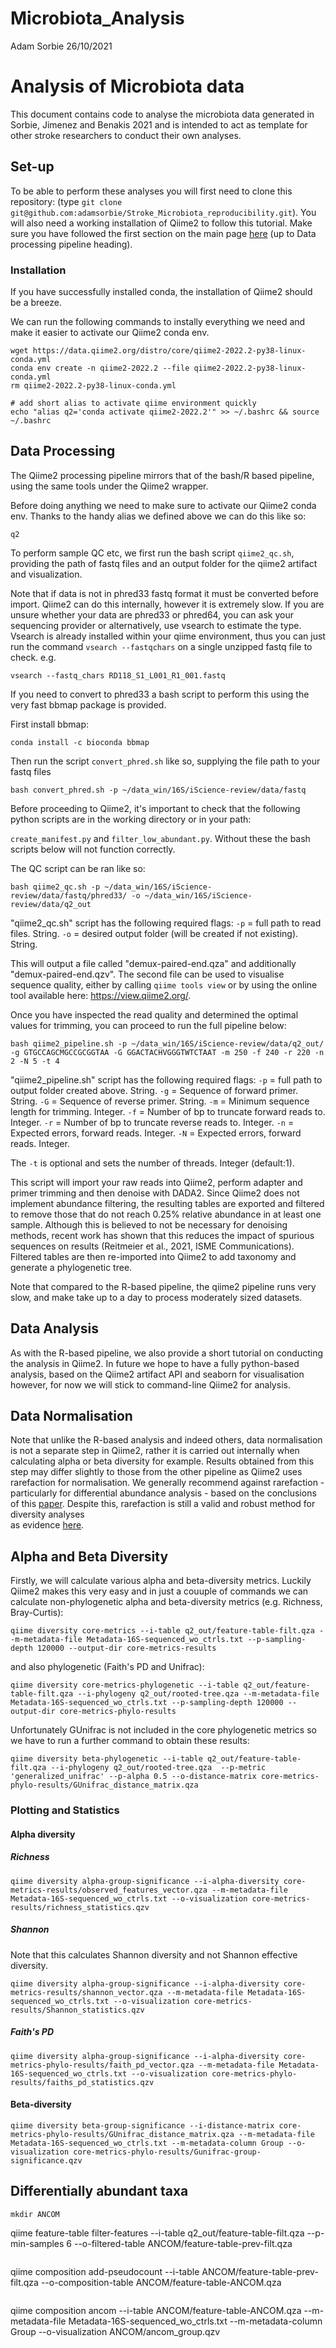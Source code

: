 Microbiota\_Analysis
================
Adam Sorbie
26/10/2021

# Analysis of Microbiota data

This document contains code to analyse the microbiota data generated in
Sorbie, Jimenez and Benakis 2021 and is intended to act as template for
other stroke researchers to conduct their own analyses.

## Set-up 

To be able to perform these analyses you will first need to clone this repository: 
(type ```git clone git@github.com:adamsorbie/Stroke_Microbiota_reproducibility.git```). 
You will also need a working installation of Qiime2 to follow this tutorial. Make sure you have followed the first section on the main page [here](https://github.com/adamsorbie/Stroke_Microbiota_reproducibility) (up to Data processing pipeline heading). 

### Installation 

If you have successfully installed conda, the installation of Qiime2 should be a breeze. 

We can run the following commands to instally everything we need and make it easier to activate our Qiime2 conda env. 
```
wget https://data.qiime2.org/distro/core/qiime2-2022.2-py38-linux-conda.yml
conda env create -n qiime2-2022.2 --file qiime2-2022.2-py38-linux-conda.yml
rm qiime2-2022.2-py38-linux-conda.yml

# add short alias to activate qiime environment quickly
echo "alias q2='conda activate qiime2-2022.2'" >> ~/.bashrc && source ~/.bashrc 
```
## Data Processing 


The Qiime2 processing pipeline mirrors that of the bash/R based pipeline, using the same tools under the Qiime2 wrapper. 

Before doing anything we need to make sure to activate our Qiime2 conda env. Thanks to the handy alias we defined above we can do this like so: 

```
q2
```

To perform sample QC etc, we first run the bash script ```qiime2_qc.sh```, providing the path of fastq files and an output folder for the qiime2 artifact and visualization. 

Note that if data is not in phred33 fastq format it must be converted before import. Qiime2 can do this internally, however it is extremely slow. If you are unsure whether your data are phred33 or phred64, you can ask your sequencing provider or alternatively, use vsearch to estimate the type. Vsearch is already installed within your qiime environment, thus you can just run the command ```vsearch --fastqchars``` on a single unzipped fastq file to check. e.g. 

```
vsearch --fastq_chars RD118_S1_L001_R1_001.fastq
``` 

If you need to convert to phred33 a bash script to perform this using the very fast bbmap package is provided. 

First install bbmap: 

```
conda install -c bioconda bbmap
```

Then run the script ```convert_phred.sh``` like so, supplying the file path to your fastq files 

```
bash convert_phred.sh -p ~/data_win/16S/iScience-review/data/fastq
```

Before proceeding to Qiime2, it's important to check that the following python scripts are in the working directory or in your path: 

```create_manifest.py``` and ```filter_low_abundant.py```. Without these the bash scripts below will not function correctly. 

The QC script can be ran like so: 
```
bash qiime2_qc.sh -p ~/data_win/16S/iScience-review/data/fastq/phred33/ -o ~/data_win/16S/iScience-review/data/q2_out
```

"qiime2_qc.sh" script has the following required flags: ```-p``` = full path to read files. String. ```-o``` = desired output folder (will be created if not existing). String. 


This will output a file called "demux-paired-end.qza" and additionally "demux-paired-end.qzv". The second file can be used to visualise sequence quality, either by calling ```qiime tools view``` or by using the online tool available here: https://view.qiime2.org/. 

Once you have inspected the read quality and determined the optimal values for trimming, you can proceed to run the full pipeline below: 
```
bash qiime2_pipeline.sh -p ~/data_win/16S/iScience-review/data/q2_out/ -g GTGCCAGCMGCCGCGGTAA -G GGACTACHVGGGTWTCTAAT -m 250 -f 240 -r 220 -n 2 -N 5 -t 4
```

"qiime2_pipeline.sh" script has the following required flags: ```-p``` = full path to output folder created above. String. ```-g``` = Sequence of forward primer. String. ```-G``` = Sequence of reverse primer. String. ```-m``` = Minimum sequence length for trimming. Integer. ```-f``` = Number of bp to truncate forward reads to. Integer. ```-r``` = Number of bp to truncate reverse reads to. Integer. ```-n``` = Expected errors, forward reads. Integer. ```-N``` = Expected errors, forward reads. Integer.

The ```-t``` is optional and sets the number of threads. Integer (default:1). 

This script will import your raw reads into Qiime2, perform adapter and primer trimming and then denoise with DADA2. Since Qiime2 does not implement abundance filtering, the resulting tables are exported and filtered to remove those that do not reach 0.25% relative abundance in at least one sample. Although this is believed to not be necessary for denoising methods, recent work has shown that this reduces the impact of spurious sequences on results (Reitmeier et al., 2021, ISME Communications). Filtered tables are then re-imported into Qiime2 to add taxonomy and generate a phylogenetic tree. 

Note that compared to the R-based pipeline, the qiime2 pipeline runs very slow, and make take up to a day to process moderately sized datasets. 

## Data Analysis 

As with the R-based pipeline, we also provide a short tutorial on conducting the analysis in Qiime2. In future we hope to have a fully python-based analysis, based on the Qiime2 artifact API and seaborn for visualisation however, for now we will stick to command-line Qiime2 for analysis. 

## Data Normalisation

Note that unlike the R-based analysis and indeed others, data normalisation is not a separate step in Qiime2, rather it is carried out internally when calculating alpha or beta diversity for example. Results obtained from this step may differ slightly to those from the other pipeline as Qiime2 uses rarefaction for normalisation. We generally recommend against rarefaction - particularly for differential abundance analysis - based on the conclusions of this [paper](https://journals.plos.org/ploscompbiol/article?id=10.1371/journal.pcbi.1003531). Despite this, rarefaction is still a valid and robust method for diversity analyses   
as evidence [here](https://pubmed.ncbi.nlm.nih.gov/28253908/). 

## Alpha and Beta Diversity

Firstly, we will calculate various alpha and beta-diversity metrics. Luckily Qiime2 makes this very easy and in just a couuple of commands we can calculate non-phylogenetic alpha and beta-diversity metrics (e.g. Richness, Bray-Curtis): 

```
qiime diversity core-metrics --i-table q2_out/feature-table-filt.qza --m-metadata-file Metadata-16S-sequenced_wo_ctrls.txt --p-sampling-depth 120000 --output-dir core-metrics-results
```
and also phylogenetic (Faith's PD and Unifrac): 
```
qiime diversity core-metrics-phylogenetic --i-table q2_out/feature-table-filt.qza --i-phylogeny q2_out/rooted-tree.qza --m-metadata-file Metadata-16S-sequenced_wo_ctrls.txt --p-sampling-depth 120000 --output-dir core-metrics-phylo-results 
```
Unfortunately GUnifrac is not included in the core phylogenetic metrics so we have to run a further command to obtain these results: 

```
qiime diversity beta-phylogenetic --i-table q2_out/feature-table-filt.qza --i-phylogeny q2_out/rooted-tree.qza  --p-metric 'generalized_unifrac' --p-alpha 0.5 --o-distance-matrix core-metrics-phylo-results/GUnifrac_distance_matrix.qza 
```
### Plotting and Statistics 

#### Alpha diversity

##### Richness 

```
qiime diversity alpha-group-significance --i-alpha-diversity core-metrics-results/observed_features_vector.qza --m-metadata-file Metadata-16S-sequenced_wo_ctrls.txt --o-visualization core-metrics-results/richness_statistics.qzv
```

##### Shannon

Note that this calculates Shannon diversity and not Shannon effective diversity. 

```
qiime diversity alpha-group-significance --i-alpha-diversity core-metrics-results/shannon_vector.qza --m-metadata-file Metadata-16S-sequenced_wo_ctrls.txt --o-visualization core-metrics-results/Shannon_statistics.qzv
```

##### Faith's PD

```
qiime diversity alpha-group-significance --i-alpha-diversity core-metrics-phylo-results/faith_pd_vector.qza --m-metadata-file Metadata-16S-sequenced_wo_ctrls.txt --o-visualization core-metrics-phylo-results/faiths_pd_statistics.qzv
```

#### Beta-diversity

```
qiime diversity beta-group-significance --i-distance-matrix core-metrics-phylo-results/GUnifrac_distance_matrix.qza --m-metadata-file Metadata-16S-sequenced_wo_ctrls.txt --m-metadata-column Group --o-visualization core-metrics-phylo-results/Gunifrac-group-significance.qzv
```

## Differentially abundant taxa

```
mkdir ANCOM 
```
qiime feature-table filter-features --i-table q2_out/feature-table-filt.qza --p-min-samples 6 --o-filtered-table ANCOM/feature-table-prev-filt.qza
```

```  
qiime composition add-pseudocount --i-table ANCOM/feature-table-prev-filt.qza --o-composition-table ANCOM/feature-table-ANCOM.qza
```

```
qiime composition ancom --i-table ANCOM/feature-table-ANCOM.qza --m-metadata-file Metadata-16S-sequenced_wo_ctrls.txt --m-metadata-column Group --o-visualization ANCOM/ancom_group.qzv
```
